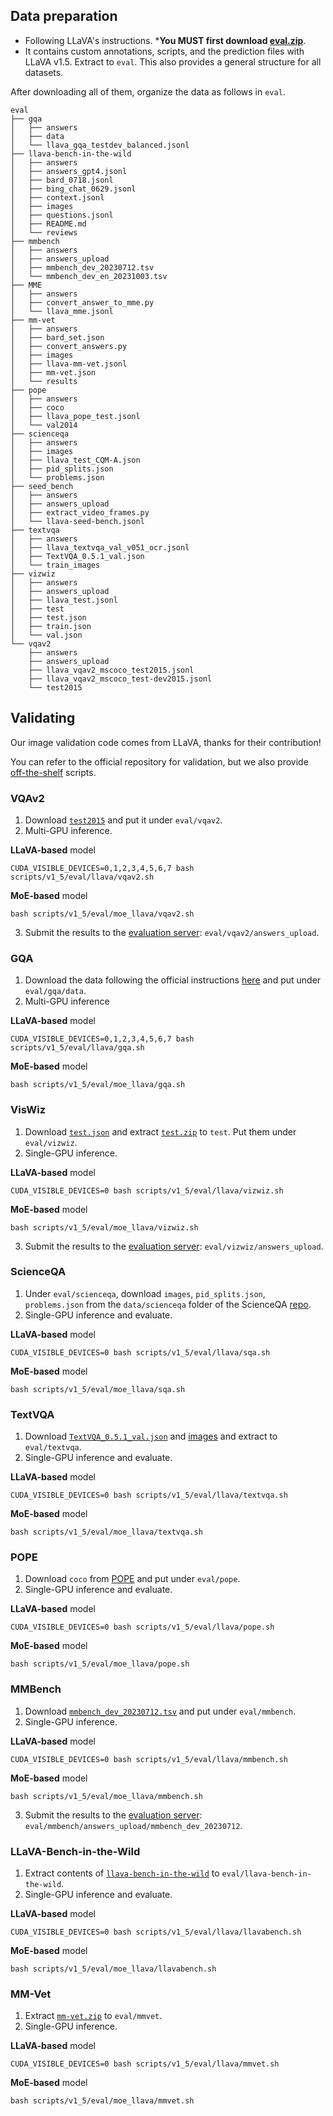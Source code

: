 ## Data preparation

- Following LLaVA's instructions. ***You MUST first download [eval.zip](https://drive.google.com/file/d/1atZSBBrAX54yYpxtVVW33zFvcnaHeFPy/view?usp=sharing)**.
- It contains custom annotations, scripts, and the prediction files with LLaVA v1.5. Extract to `eval`. This also provides a general structure for all datasets.

After downloading all of them, organize the data as follows in `eval`.

```Shell
eval
├── gqa
│   ├── answers
│   ├── data
│   └── llava_gqa_testdev_balanced.jsonl
├── llava-bench-in-the-wild
│   ├── answers
│   ├── answers_gpt4.jsonl
│   ├── bard_0718.jsonl
│   ├── bing_chat_0629.jsonl
│   ├── context.jsonl
│   ├── images
│   ├── questions.jsonl
│   ├── README.md
│   └── reviews
├── mmbench
│   ├── answers
│   ├── answers_upload
│   ├── mmbench_dev_20230712.tsv
│   └── mmbench_dev_en_20231003.tsv
├── MME
│   ├── answers
│   ├── convert_answer_to_mme.py
│   └── llava_mme.jsonl
├── mm-vet
│   ├── answers
│   ├── bard_set.json
│   ├── convert_answers.py
│   ├── images
│   ├── llava-mm-vet.jsonl
│   ├── mm-vet.json
│   └── results
├── pope
│   ├── answers
│   ├── coco
│   ├── llava_pope_test.jsonl
│   └── val2014
├── scienceqa
│   ├── answers
│   ├── images
│   ├── llava_test_CQM-A.json
│   ├── pid_splits.json
│   └── problems.json
├── seed_bench
│   ├── answers
│   ├── answers_upload
│   ├── extract_video_frames.py
│   └── llava-seed-bench.jsonl
├── textvqa
│   ├── answers
│   ├── llava_textvqa_val_v051_ocr.jsonl
│   ├── TextVQA_0.5.1_val.json
│   └── train_images
├── vizwiz
│   ├── answers
│   ├── answers_upload
│   ├── llava_test.jsonl
│   ├── test
│   ├── test.json
│   ├── train.json
│   └── val.json
└── vqav2
    ├── answers
    ├── answers_upload
    ├── llava_vqav2_mscoco_test2015.jsonl
    ├── llava_vqav2_mscoco_test-dev2015.jsonl
    └── test2015
```


## Validating
Our image validation code comes from LLaVA, thanks for their contribution! 

You can refer to the official repository for validation, but we also provide [off-the-shelf](scripts/v1_5/eval) scripts.


### VQAv2

1. Download [`test2015`](http://images.cocodataset.org/zips/test2015.zip) and put it under `eval/vqav2`.
2. Multi-GPU inference.

**LLaVA-based** model
```Shell
CUDA_VISIBLE_DEVICES=0,1,2,3,4,5,6,7 bash scripts/v1_5/eval/llava/vqav2.sh
```
**MoE-based** model
```Shell
bash scripts/v1_5/eval/moe_llava/vqav2.sh
```

3. Submit the results to the [evaluation server](https://eval.ai/web/challenges/challenge-page/830/my-submission): `eval/vqav2/answers_upload`.

### GQA

1. Download the data following the official instructions [here](https://cs.stanford.edu/people/dorarad/gqa/download.html) and put under `eval/gqa/data`.
2. Multi-GPU inference

**LLaVA-based** model
```Shell
CUDA_VISIBLE_DEVICES=0,1,2,3,4,5,6,7 bash scripts/v1_5/eval/llava/gqa.sh
```
**MoE-based** model
```Shell
bash scripts/v1_5/eval/moe_llava/gqa.sh
```

### VisWiz

1. Download [`test.json`](https://vizwiz.cs.colorado.edu/VizWiz_final/vqa_data/Annotations.zip) and extract [`test.zip`](https://vizwiz.cs.colorado.edu/VizWiz_final/images/test.zip) to `test`. Put them under `eval/vizwiz`.
2. Single-GPU inference.

**LLaVA-based** model
```Shell
CUDA_VISIBLE_DEVICES=0 bash scripts/v1_5/eval/llava/vizwiz.sh
```
**MoE-based** model
```Shell
bash scripts/v1_5/eval/moe_llava/vizwiz.sh
```

3. Submit the results to the [evaluation server](https://eval.ai/web/challenges/challenge-page/1911/my-submission): `eval/vizwiz/answers_upload`.

### ScienceQA

1. Under `eval/scienceqa`, download `images`, `pid_splits.json`, `problems.json` from the `data/scienceqa` folder of the ScienceQA [repo](https://github.com/lupantech/ScienceQA).
2. Single-GPU inference and evaluate.

**LLaVA-based** model
```Shell
CUDA_VISIBLE_DEVICES=0 bash scripts/v1_5/eval/llava/sqa.sh
```
**MoE-based** model
```Shell
bash scripts/v1_5/eval/moe_llava/sqa.sh
```


### TextVQA

1. Download [`TextVQA_0.5.1_val.json`](https://dl.fbaipublicfiles.com/textvqa/data/TextVQA_0.5.1_val.json) and [images](https://dl.fbaipublicfiles.com/textvqa/images/train_val_images.zip) and extract to `eval/textvqa`.
2. Single-GPU inference and evaluate.

**LLaVA-based** model
```Shell
CUDA_VISIBLE_DEVICES=0 bash scripts/v1_5/eval/llava/textvqa.sh
```
**MoE-based** model
```Shell
bash scripts/v1_5/eval/moe_llava/textvqa.sh
```


### POPE

1. Download `coco` from [POPE](https://github.com/AoiDragon/POPE/tree/e3e39262c85a6a83f26cf5094022a782cb0df58d/output/coco) and put under `eval/pope`.
2. Single-GPU inference and evaluate.

**LLaVA-based** model
```Shell
CUDA_VISIBLE_DEVICES=0 bash scripts/v1_5/eval/llava/pope.sh
```
**MoE-based** model
```Shell
bash scripts/v1_5/eval/moe_llava/pope.sh
```


### MMBench

1. Download [`mmbench_dev_20230712.tsv`](https://download.openmmlab.com/mmclassification/datasets/mmbench/mmbench_dev_20230712.tsv) and put under `eval/mmbench`.
2. Single-GPU inference.

**LLaVA-based** model
```Shell
CUDA_VISIBLE_DEVICES=0 bash scripts/v1_5/eval/llava/mmbench.sh
```
**MoE-based** model
```Shell
bash scripts/v1_5/eval/moe_llava/mmbench.sh
```

3. Submit the results to the [evaluation server](https://opencompass.org.cn/leaderboard-multimodal): `eval/mmbench/answers_upload/mmbench_dev_20230712`.

### LLaVA-Bench-in-the-Wild

1. Extract contents of [`llava-bench-in-the-wild`](https://huggingface.co/datasets/liuhaotian/llava-bench-in-the-wild) to `eval/llava-bench-in-the-wild`.
2. Single-GPU inference and evaluate.

**LLaVA-based** model
```Shell
CUDA_VISIBLE_DEVICES=0 bash scripts/v1_5/eval/llava/llavabench.sh
```
**MoE-based** model
```Shell
bash scripts/v1_5/eval/moe_llava/llavabench.sh
```


### MM-Vet

1. Extract [`mm-vet.zip`](https://github.com/yuweihao/MM-Vet/releases/download/v1/mm-vet.zip) to `eval/mmvet`.
2. Single-GPU inference.

**LLaVA-based** model
```Shell
CUDA_VISIBLE_DEVICES=0 bash scripts/v1_5/eval/llava/mmvet.sh
```
**MoE-based** model
```Shell
bash scripts/v1_5/eval/moe_llava/mmvet.sh
```

